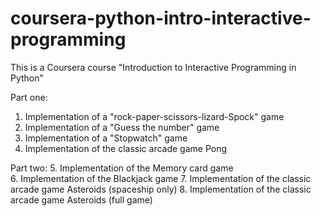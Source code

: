 # coursera-python-intro-interactive-programming

This is a Coursera course "Introduction to Interactive Programming in Python"

Part one:
1. Implementation of a "rock-paper-scissors-lizard-Spock" game
2. Implementation of a "Guess the number" game
3. Implementation of a "Stopwatch" game
4. Implementation of the classic arcade game Pong

Part two:
5. Implementation of the Memory card game  
6. Implementation of the Blackjack game
7. Implementation of the classic arcade game Asteroids (spaceship only)
8. Implementation of the classic arcade game Asteroids (full game)
